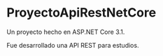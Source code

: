 # ProyectoApiRestNetCore

Un proyecto hecho en ASP.NET Core 3.1.

Fue desarrollado una API REST para estudios.
